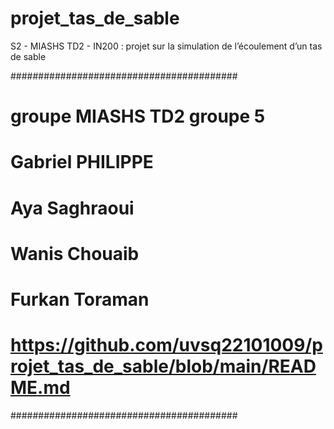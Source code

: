 # projet_tas_de_sable
S2 - MIASHS TD2 - IN200 : projet sur la simulation de l’écoulement d’un tas de sable

#########################################
# groupe MIASHS TD2 groupe 5
# Gabriel PHILIPPE
# Aya Saghraoui
# Wanis Chouaib
# Furkan Toraman
# https://github.com/uvsq22101009/projet_tas_de_sable/blob/main/README.md
#########################################
